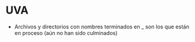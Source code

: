 # UVA

- Archivos y directorios con nombres terminados en _ son los que están en proceso (aún no han sido culminados)
